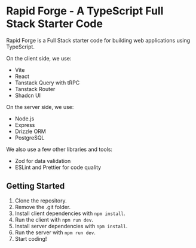 # Rapid Forge - A TypeScript Full Stack Starter Code

Rapid Forge is a Full Stack starter code for building web applications using TypeScript.

On the client side, we use:

- Vite
- React
- Tanstack Query with tRPC
- Tanstack Router
- Shadcn UI

On the server side, we use:

- Node.js
- Express
- Drizzle ORM
- PostgreSQL

We also use a few other libraries and tools:

- Zod for data validation
- ESLint and Prettier for code quality

## Getting Started

1. Clone the repository.
2. Remove the .git folder.
3. Install client dependencies with `npm install`.
4. Run the client with `npm run dev`.
5. Install server dependencies with `npm install`.
6. Run the server with `npm run dev`.
6. Start coding!
